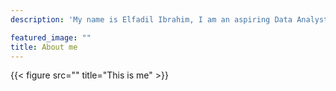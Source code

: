 ```yaml
---
description: 'My name is Elfadil Ibrahim, I am an aspiring Data Analyst. I built this site using R,netlify and Github to showcase my abilities in R and Data Analytics more generally. Please see below an interactive resume with more information on my background. Hope you enjoy the website and its contents!'

featured_image: ""
title: About me
---
```



{{< figure src=""  title="This is me" >}}





